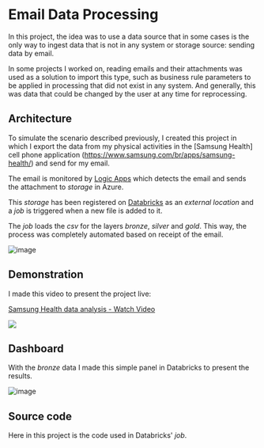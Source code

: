 # Email Data Processing

In this project, the idea was to use a data source that in some cases is the only way to ingest data that is not in any system or storage source: sending data by email.

In some projects I worked on, reading emails and their attachments was used as a solution to import this type, such as business rule parameters to be applied in processing that did not exist in any system. And generally, this was data that could be changed by the user at any time for reprocessing.

## Architecture

To simulate the scenario described previously, I created this project in which I export the data from my physical activities in the [Samsung Health] cell phone application (https://www.samsung.com/br/apps/samsung-health/) and send for my email.

The email is monitored by [Logic Apps](https://learn.microsoft.com/pt-br/azure/logic-apps/logic-apps-overview) which detects the email and sends the attachment to _storage_ in Azure.

This _storage_ has been registered on [Databricks](https://www.databricks.com/br) as an _external location_ and a _job_ is triggered when a new file is added to it.

The _job_ loads the _csv_ for the layers _bronze_, _silver_ and _gold_.
This way, the process was completely automated based on receipt of the email.

![image](https://github.com/user-attachments/assets/f860889c-f8d7-4a43-9d45-f056c298345f)


## Demonstration

I made this video to present the project live:

<div>
    <a href="https://www.loom.com/share/4f6bd833f2124609b722481f4c5bb378">
      <p>Samsung Health data analysis - Watch Video</p>
    </a>
    <a href="https://www.loom.com/share/4f6bd833f2124609b722481f4c5bb378">
      <img style="max-width:300px;" src="https://cdn.loom.com/sessions/thumbnails/4f6bd833f2124609b722481f4c5bb378-f0c7c565dc0c883c-full-play.gif">
    </a>
  </div>

## Dashboard

With the _bronze_ data I made this simple panel in Databricks to present the results.

![image](https://github.com/user-attachments/assets/c470f403-5f30-41f4-bacf-9235b8447143)


## Source code

Here in this project is the code used in Databricks' _job_.
